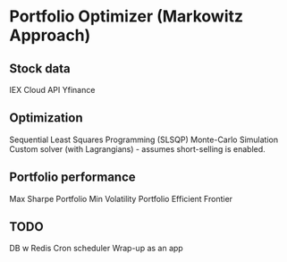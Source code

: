 # Portfolio Optimizer (Markowitz Approach)


## Stock data
IEX Cloud API
Yfinance

## Optimization
Sequential Least Squares Programming (SLSQP)
Monte-Carlo Simulation
Custom solver (with Lagrangians) - assumes short-selling is enabled.

## Portfolio performance
Max Sharpe Portfolio
Min Volatility Portfolio
Efficient Frontier


## TODO
DB w Redis
Cron scheduler
Wrap-up as an app
